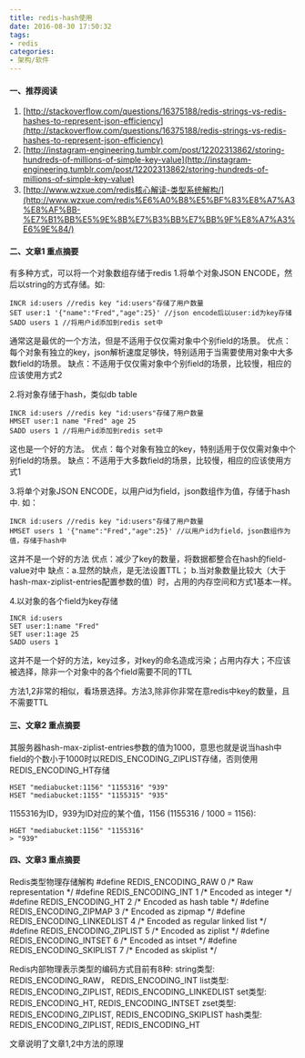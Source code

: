 ```yaml
---
title: redis-hash使用
date: 2016-08-30 17:50:32
tags:
- redis
categories:
- 架构/软件
---
```

#### 一、推荐阅读
1. [http://stackoverflow.com/questions/16375188/redis-strings-vs-redis-hashes-to-represent-json-efficiency](http://stackoverflow.com/questions/16375188/redis-strings-vs-redis-hashes-to-represent-json-efficiency)
2. [http://instagram-engineering.tumblr.com/post/12202313862/storing-hundreds-of-millions-of-simple-key-value](http://instagram-engineering.tumblr.com/post/12202313862/storing-hundreds-of-millions-of-simple-key-value)
3. [http://www.wzxue.com/redis核心解读-类型系统解构/](http://www.wzxue.com/redis%E6%A0%B8%E5%BF%83%E8%A7%A3%E8%AF%BB-%E7%B1%BB%E5%9E%8B%E7%B3%BB%E7%BB%9F%E8%A7%A3%E6%9E%84/)

#### 二、文章1 重点摘要
有多种方式，可以将一个对象数组存储于redis
1.将单个对象JSON ENCODE，然后以string的方式存储。如:
```shell
INCR id:users //redis key "id:users"存储了用户数量
SET user:1 '{"name":"Fred","age":25}' //json encode后以user:id为key存储
SADD users 1 //将用户id添加到redis set中
```
通常这是最优的一个方法，但是不适用于仅仅需对象中个别field的场景。
优点：每个对象有独立的key，json解析速度足够快，特别适用于当需要使用对象中大多数field的场景。
缺点：不适用于仅仅需对象中个别field的场景，比较慢，相应的应该使用方式2

2.将对象存储于hash，类似db table
```shell
INCR id:users //redis key "id:users"存储了用户数量
HMSET user:1 name "Fred" age 25
SADD users 1 //将用户id添加到redis set中
```
这也是一个好的方法。
优点：每个对象有独立的key，特别适用于仅仅需对象中个别field的场景。
缺点：不适用于大多数field的场景，比较慢，相应的应该使用方式1

3.将单个对象JSON ENCODE，以用户id为field，json数组作为值，存储于hash中. 如：
```shell
INCR id:users //redis key "id:users"存储了用户数量
HMSET users 1 '{"name":"Fred","age":25}' //以用户id为field，json数组作为值，存储于hash中
```
这并不是一个好的方法
优点：减少了key的数量，将数据都整合在hash的field-value对中
缺点：a.显然的缺点，是无法设置TTL；
	b.当对象数量比较大（大于hash-max-ziplist-entries配置参数的值）时，占用的内存空间和方式1基本一样。

4.以对象的各个field为key存储
```shell
INCR id:users
SET user:1:name "Fred"
SET user:1:age 25
SADD users 1
```
这并不是一个好的方法，key过多，对key的命名造成污染；占用内存大；不应该被选择，除非一个对象中的各个field需要不同的TTL

方法1,2非常的相似，看场景选择。方法3,除非你非常在意redis中key的数量，且不需要TTL

#### 三、文章2 重点摘要
其服务器hash-max-ziplist-entries参数的值为1000，意思也就是说当hash中field的个数小于1000时以REDIS_ENCODING_ZIPLIST存储，否则使用REDIS_ENCODING_HT存储
```shell
HSET "mediabucket:1156" "1155316" "939"
HSET "mediabucket:1155" "1155315" "935"
```
1155316为ID，939为ID对应的某个值，1156 (1155316 / 1000 = 1156):
```shell
HGET "mediabucket:1156" "1155316"
> "939"
```
#### 四、文章3 重点摘要
Redis类型物理存储解构
\#define REDIS_ENCODING_RAW 0     /\* Raw representation \*/
\#define REDIS_ENCODING_INT 1     /\* Encoded as integer \*/
\#define REDIS_ENCODING_HT 2      /\* Encoded as hash table \*/
\#define REDIS_ENCODING_ZIPMAP 3  /\* Encoded as zipmap \*/
\#define REDIS_ENCODING_LINKEDLIST 4 /\* Encoded as regular linked list \*/
\#define REDIS_ENCODING_ZIPLIST 5 /\* Encoded as ziplist \*/
\#define REDIS_ENCODING_INTSET 6  /\* Encoded as intset \*/
\#define REDIS_ENCODING_SKIPLIST 7  /\* Encoded as skiplist \*/

Redis内部物理表示类型的编码方式目前有8种:
string类型: REDIS_ENCODING_RAW， REDIS_ENCODING_INT
list类型: REDIS_ENCODING_ZIPLIST, REDIS_ENCODING_LINKEDLIST
set类型: REDIS_ENCODING_HT, REDIS_ENCODING_INTSET
zset类型: REDIS_ENCODING_ZIPLIST, REDIS_ENCODING_SKIPLIST
hash类型: REDIS_ENCODING_ZIPLIST, REDIS_ENCODING_HT

文章说明了文章1,2中方法的原理